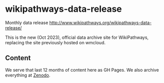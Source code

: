 # wikipathways-data-release
Monthly data release
http://www.wikipathways.org/wikipathways-data-release/

This is the new (Oct 2023), official data archive site for WikiPathways, replacing the site previously hosted on wmcloud. 

## Content
We serve that last 12 months of content here as GH Pages. We also archive everything at [Zenodo](https://zenodo.org/communities/wikipathways/search?page=1&size=20). 
